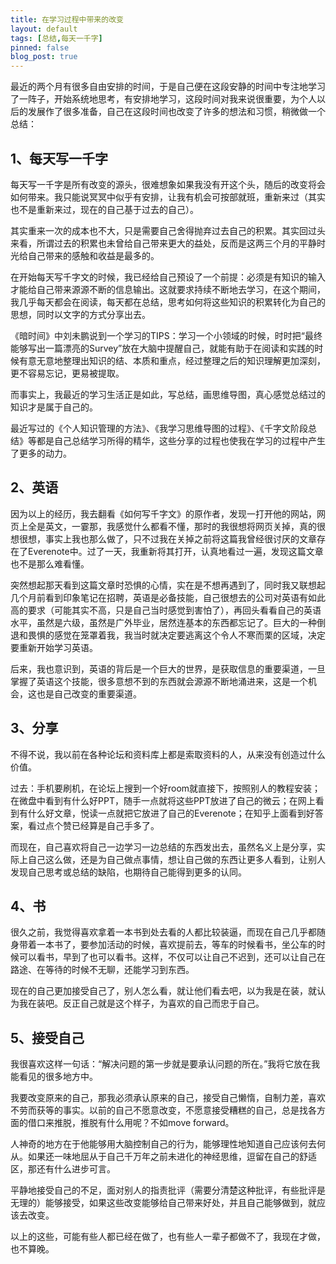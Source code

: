 ```yaml
---
title: 在学习过程中带来的改变
layout: default
tags: [总结,每天一千字]
pinned: false
blog_post: true
---
```



最近的两个月有很多自由安排的时间，于是自己便在这段安静的时间中专注地学习了一阵子，开始系统地思考，有安排地学习，这段时间对我来说很重要，为个人以后的发展作了很多准备，自己在这段时间也改变了许多的想法和习惯，稍微做一个总结：

## 1、每天写一千字

每天写一千字是所有改变的源头，很难想象如果我没有开这个头，随后的改变将会如何带来。我只能说冥冥中似乎有安排，让我有机会可按部就班，重新来过（其实也不是重新来过，现在的自己基于过去的自己）。

其实重来一次的成本也不大，只是需要自己舍得抛弃过去自己的积累。其实回过头来看，所谓过去的积累也未曾给自己带来更大的益处，反而是这两三个月的平静时光给自己带来的感触和收益是最多的。

在开始每天写千字文的时候，我已经给自己预设了一个前提：必须是有知识的输入才能给自己带来源源不断的信息输出。这就要求持续不断地去学习，在这个期间，我几乎每天都会在阅读，每天都在总结，思考如何将这些知识的积累转化为自己的思想，同时以文字的方式分享出去。

《暗时间》中刘未鹏说到一个学习的TIPS：学习一个小领域的时候，时时把“最终能够写出一篇漂亮的Survey”放在大脑中提醒自己，就能有助于在阅读和实践的时候有意无意地整理出知识的结、本质和重点，经过整理之后的知识理解更加深刻，更不容易忘记，更易被提取。

而事实上，我最近的学习生活正是如此，写总结，画思维导图，真心感觉总结过的知识才是属于自己的。

最近写过的《个人知识管理的方法》、《我学习思维导图的过程》、《千字文阶段总结》等都是自己总结学习所得的精华，这些分享的过程也使我在学习的过程中产生了更多的动力。

## 2、英语

因为以上的经历，我去翻看《如何写千字文》的原作者，发现一打开他的网站，网页上全是英文，一霎那，我感觉什么都看不懂，那时的我很想将网页关掉，真的很想很想，事实上我也那么做了，只不过我在关掉之前将这篇我曾经很讨厌的文章存在了Everenote中。过了一天，我重新将其打开，认真地看过一遍，发现这篇文章也不是那么难看懂。

突然想起那天看到这篇文章时恐惧的心情，实在是不想再遇到了，同时我又联想起几个月前看到印象笔记在招聘，英语是必备技能，自己很想去的公司对英语有如此高的要求（可能其实不高，只是自己当时感觉到害怕了），再回头看看自己的英语水平，虽然是六级，虽然是广外毕业，居然连基本的东西都忘记了。巨大的一种倒退和畏惧的感觉在笼罩着我，我当时就决定要逃离这个令人不寒而栗的区域，决定要重新开始学习英语。

后来，我也意识到，英语的背后是一个巨大的世界，是获取信息的重要渠道，一旦掌握了英语这个技能，很多意想不到的东西就会源源不断地涌进来，这是一个机会，这也是自己改变的重要渠道。

## 3、分享

不得不说，我以前在各种论坛和资料库上都是索取资料的人，从来没有创造过什么价值。

过去：手机要刷机，在论坛上搜到一个好room就直接下，按照别人的教程安装；在微盘中看到有什么好PPT，随手一点就将这些PPT放进了自己的微云；在网上看到有什么好文章，悦读一点就把它放进了自己的Everenote；在知乎上面看到好答案，看过点个赞已经算是自己手多了。

而现在，自己喜欢将自己一边学习一边总结的东西发出去，虽然名义上是分享，实际上自己这么做，还是为自己做点事情，想让自己做的东西让更多人看到，让别人发现自己思考或总结的缺陷，也期待自己能得到更多的认同。

## 4、书

很久之前，我觉得喜欢拿着一本书到处去看的人都比较装逼，而现在自己几乎都随身带着一本书了，要参加活动的时候，喜欢提前去，等车的时候看书，坐公车的时候可以看书，早到了也可以看书。这样，不仅可以让自己不迟到，还可以让自己在路途、在等待的时候不无聊，还能学习到东西。

现在的自己更加接受自己了，别人怎么看，就让他们看去吧，以为我是在装，就认为我在装吧。反正自己就是这个样子，为喜欢的自己而忠于自己。

## 5、接受自己

我很喜欢这样一句话：“解决问题的第一步就是要承认问题的所在。”我将它放在我能看见的很多地方中。

我要改变原来的自己，那我必须承认原来的自己，接受自己懒惰，自制力差，喜欢不劳而获等的事实。以前的自己不愿意改变，不愿意接受糟糕的自己，总是找各方面的借口来推脱，推脱有什么用呢？不如move forward。

人神奇的地方在于他能够用大脑控制自己的行为，能够理性地知道自己应该何去何从。如果还一味地屈从于自己千万年之前未进化的神经思维，逗留在自己的舒适区，那还有什么进步可言。

平静地接受自己的不足，面对别人的指责批评（需要分清楚这种批评，有些批评是无理的）能够接受，如果这些改变能够给自己带来好处，并且自己能够做到，就应该去改变。

以上的这些，可能有些人都已经在做了，也有些人一辈子都做不了，我现在才做，也不算晚。
